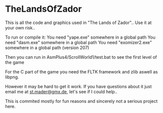 # TheLandsOfZador
This is all the code and graphics used in "The Lands of Zador".. Use it at your own risk.. 

To run or compile it:
You need "yape.exe" somewhere in a global path
You need "dasm.exe" somewhere in a global path
You need "exomizer2.exe" somewhere in a global path (version 207)

Then you can run in AsmPlus4/ScrollWorld1/test.bat to see the first level of the game

For the C part of the game you need the FLTK framework and zlib aswell as libpng.

However it may be hard to get it work. If you have questions about it just
email me at st.mader@gmx.de, let's see if I could help..

This is commited mostly for fun reasons and sincerely not a serious project here.


